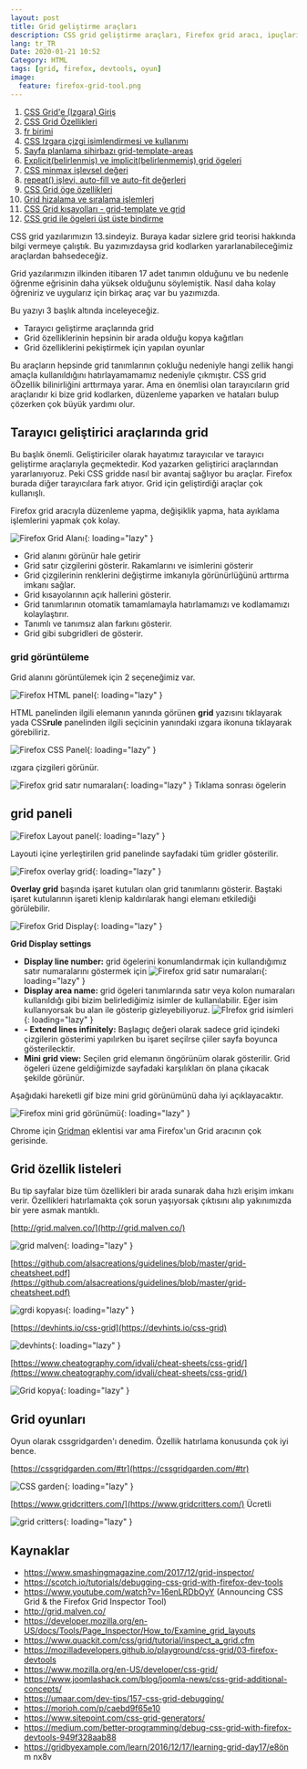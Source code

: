 ```yaml
---
layout: post
title: Grid geliştirme araçları
description: CSS grid geliştirme araçları, Firefox grid aracı, ipuçları ve grdi oyunları
lang: tr_TR
Date: 2020-01-21 10:52
Category: HTML
tags: [grid, firefox, devtools, oyun]
image:
  feature: firefox-grid-tool.png
---
```


 1. [CSS Grid'e (Izgara) Giriş](/css-grid-giris/)
 2. [CSS Grid Özellikleri](/css-grid-ozellikleri/)
 3. [fr birimi](/fr-birimi/)
 4. [CSS Izgara çizgi isimlendirmesi ve kullanımı](/css-izgara-cizgi-isimlendirmesi-ve-kullanimi/)
 5. [Sayfa planlama sihirbazı grid-template-areas](/sayfa-planlama-sihirbazi-grid-template-areas/ "Sayfa planlama sihirbazı grid-template-areas")
 6. [Explicit(belirlenmiş) ve implicit(belirlenmemiş) grid ögeleri](/explicit-belirlenmis-ve-implicit-belirlenmemis-grid-ogeleri/)
 7. [CSS minmax işlevsel değeri](/css-minmax-islevsel-degeri/)
 8. [repeat() işlevi, auto-fill ve auto-fit değerleri](/repeat-islevi-auto-fill-ve-auto-fit-degerleri/)
 9. [CSS Grid öge özellikleri](/css-grid-oge-ozellikleri/)
 10. [Grid hizalama ve sıralama işlemleri](/grid-hizalama-ve-siralama-islemleri/)
 11. [CSS Grid kısayolları - grid-template ve grid](/css-grid-kisayollari-grid-template-ve-grid/)
 12. [CSS grid ile ögeleri üst üste bindirme](/css-grid-ile-ogeleri-ust-uste-bindirme/)

CSS grid yazılarımızın 13.sindeyiz. Buraya kadar sizlere grid teorisi hakkında bilgi vermeye çalıştık. Bu yazımızdaysa grid kodlarken yararlanabileceğimiz araçlardan bahsedeceğiz.

Grid yazılarımızın ilkinden itibaren 17 adet tanımın olduğunu ve bu nedenle öğrenme eğrisinin daha yüksek olduğunu söylemiştik. Nasıl daha kolay öğreniriz ve uygularız için birkaç araç var bu yazımızda.

Bu yazıyı 3 başlık altında inceleyeceğiz.

 - Tarayıcı geliştirme araçlarında grid
 - Grid özelliklerinin hepsinin bir arada olduğu kopya kağıtları
 - Grid özelliklerini pekiştirmek için yapılan oyunlar

Bu araçların hepsinde grid tanımlarının çokluğu nedeniyle hangi zellik hangi amaçla kullanıldığını hatırlayamamamız nedeniyle çıkmıştır. CSS grid öÖzellik bilinirliğini arttırmaya yarar. Ama en önemlisi olan tarayıcıların grid araçlarıdır ki bize grid kodlarken, düzenleme yaparken ve hataları bulup çözerken çok büyük yardımı olur.

## Tarayıcı geliştirici araçlarında grid

Bu başlık önemli. Geliştiriciler olarak hayatımız tarayıcılar ve tarayıcı geliştirme araçlarıyla geçmektedir. Kod yazarken geliştirici araçlarından yararlanıyoruz. Peki CSS gridde nasıl bir avantaj sağlıyor bu araçlar. Firefox burada diğer tarayıcılara fark atıyor. Grid için geliştirdiği araçlar çok kullanışlı.

Firefox grid aracıyla düzenleme yapma, değişiklik yapma, hata ayıklama işlemlerini yapmak çok kolay.

![Firefox Grid Alanı](https://fatihhayrioglu.com/images/firefox-grid-tool.png){: loading="lazy" }

- Grid alanını görünür hale getirir
- Grid satır çizgilerini gösterir. Rakamlarını ve isimlerini gösterir
- Grid çizgilerinin renklerini değiştirme imkanıyla görünürlüğünü arttırma imkanı sağlar.
- Grid kısayolarının açık hallerini gösterir.
- Grid tanımlarının otomatik tamamlamayla hatırlamamızı ve kodlamamızı kolaylaştırır.
- Tanımlı ve tanımsız alan farkını gösterir.
- Grid gibi subgridleri de gösterir.

### grid görüntüleme
Grid alanını görüntülemek için 2 seçeneğimiz var. 

![Firefox HTML panel](https://fatihhayrioglu.com/images/html-pane.png){: loading="lazy" }

HTML panelinden ilgili elemanın yanında görünen **grid** yazısını tıklayarak yada CSS**rule** panelinden ilgili seçicinin yanındaki ızgara ikonuna tıklayarak görebiliriz. 

![Firefox CSS Panel](https://fatihhayrioglu.com/images/css-pane.png){: loading="lazy" }

 ızgara çizgileri görünür.

![Firefox grid satır numaraları](https://fatihhayrioglu.com/images/grid-line-view.png){: loading="lazy" } Tıklama sonrası ögelerin

## grid paneli

![Firefox Layout panel](https://fatihhayrioglu.com/images/layout-pane.png){: loading="lazy" }

Layouti içine yerleştirilen grid panelinde sayfadaki tüm gridler gösterilir. 

![Firefox overlay grid](https://fatihhayrioglu.com/images/firefox-secili-grid.png){: loading="lazy" }

**Overlay grid** başında işaret kutuları olan grid tanımlarını gösterir. Baştaki işaret kutularının işareti klenip kaldırılarak hangi elemanı etkilediği görülebilir.

![Firefox Grid Display](https://fatihhayrioglu.com/images/firefox-grid-alani.png){: loading="lazy" }

**Grid Display settings** 
  - **Display line number:** grid ögelerini konumlandırmak için kullandığımız satır numaralarını göstermek için
![Firefox grid satır numaraları](https://fatihhayrioglu.com/images/grid-line-view.png){: loading="lazy" }
  - **Display area name:** grid ögeleri tanımlarında satır veya kolon numaraları kullanıldığı gibi bizim belirlediğimiz isimler de kullanılabilir. Eğer isim kullanıyorsak bu alan ile gösterip gizleyebiliyoruz.
 ![Fİrefox grid isimleri](https://fatihhayrioglu.com/images/grid-name-view.png){: loading="lazy" }
  - **- Extend lines infinitely:** Başlagıç değeri olarak sadece grid içindeki çizgilerin gösterimi yapılırken bu işaret seçilrse çiiler sayfa boyunca gösterilecktir.
  - **Mini grid view:** Seçilen grid elemanın öngörünüm olarak gösterilir. Grid ögeleri üzene geldiğimizde sayfadaki karşılıkları ön plana çıkacak şekilde görünür. 

Aşağıdaki hareketli gif bize mini grid görünümünü daha iyi açıklayacaktır.

![Firefox mini grid görünümü](https://fatihhayrioglu.com/images/mini-grid-view.gif){: loading="lazy" }

Chrome için [Gridman](https://chrome.google.com/webstore/detail/gridman-css-grid-inspecto/cmplbmppmfboedgkkelpkfgaakabpicn) eklentisi var ama Firefox'un Grid aracının çok gerisinde.

## Grid özellik listeleri

Bu tip sayfalar bize tüm özellikleri bir arada sunarak daha hızlı erişim imkanı verir. Özellikleri hatırlamakta çok sorun yaşıyorsak çıktısını alıp yakınımızda bir yere asmak mantıklı.

[http://grid.malven.co/](http://grid.malven.co/)

![grid malven](https://fatihhayrioglu.com/images/grid.malven.co.jpg){: loading="lazy" }

[https://github.com/alsacreations/guidelines/blob/master/grid-cheatsheet.pdf](https://github.com/alsacreations/guidelines/blob/master/grid-cheatsheet.pdf)

![grdi kopyası](https://fatihhayrioglu.com/images/alsacreations.jpg){: loading="lazy" }

[https://devhints.io/css-grid](https://devhints.io/css-grid)

![devhints](https://fatihhayrioglu.com/images/devhints.io.jpg){: loading="lazy" }

[https://www.cheatography.com/idvali/cheat-sheets/css-grid/](https://www.cheatography.com/idvali/cheat-sheets/css-grid/)

![Grid kopya](https://fatihhayrioglu.com/images/cheatography.com.jpg){: loading="lazy" }

## Grid oyunları

Oyun olarak cssgridgarden'ı denedim. Özellik hatırlama konusunda çok iyi bence.

[https://cssgridgarden.com/#tr](https://cssgridgarden.com/#tr)

![CSS garden](https://fatihhayrioglu.com/images/cssgridgarden.jpg){: loading="lazy" }

[https://www.gridcritters.com/](https://www.gridcritters.com/) Ücretli

![grid critters](https://fatihhayrioglu.com/images/gridcritters.jpg){: loading="lazy" }

## Kaynaklar
 - https://www.smashingmagazine.com/2017/12/grid-inspector/
 - https://scotch.io/tutorials/debugging-css-grid-with-firefox-dev-tools
 - https://www.youtube.com/watch?v=16enLRDbOyY  (Announcing CSS Grid & the Firefox Grid Inspector Tool)
 - http://grid.malven.co/
 - https://developer.mozilla.org/en-US/docs/Tools/Page_Inspector/How_to/Examine_grid_layouts
 - https://www.quackit.com/css/grid/tutorial/inspect_a_grid.cfm
 - https://mozilladevelopers.github.io/playground/css-grid/03-firefox-devtools
 - https://www.mozilla.org/en-US/developer/css-grid/
 - https://www.joomlashack.com/blog/joomla-news/css-grid-additional-concepts/
 - https://umaar.com/dev-tips/157-css-grid-debugging/
 - https://morioh.com/p/caebd9f65e10
 - https://www.sitepoint.com/css-grid-generators/
 - https://medium.com/better-programming/debug-css-grid-with-firefox-devtools-949f328aab88
 - https://gridbyexample.com/learn/2016/12/17/learning-grid-day17/e8ön m nx8v